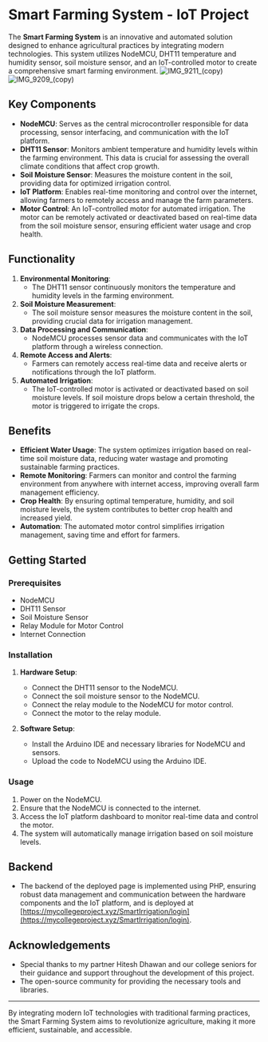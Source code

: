 # Smart Farming System - IoT Project

The **Smart Farming System** is an innovative and automated solution designed to enhance agricultural practices by integrating modern technologies. This system utilizes NodeMCU, DHT11 temperature and humidity sensor, soil moisture sensor, and an IoT-controlled motor to create a comprehensive smart farming environment.
![IMG_9211_(copy)](https://github.com/abdullah-jamil/smart-farming-iot/assets/94765139/2cab0201-2239-42d2-bd88-38609c5bc008)
![IMG_9209_(copy)](https://github.com/abdullah-jamil/smart-farming-iot/assets/94765139/6bc52fe0-9dc5-4bc1-a19a-edab3edba1d0)

## Key Components

- **NodeMCU**: Serves as the central microcontroller responsible for data processing, sensor interfacing, and communication with the IoT platform.
- **DHT11 Sensor**: Monitors ambient temperature and humidity levels within the farming environment. This data is crucial for assessing the overall climate conditions that affect crop growth.
- **Soil Moisture Sensor**: Measures the moisture content in the soil, providing data for optimized irrigation control.
- **IoT Platform**: Enables real-time monitoring and control over the internet, allowing farmers to remotely access and manage the farm parameters.
- **Motor Control**: An IoT-controlled motor for automated irrigation. The motor can be remotely activated or deactivated based on real-time data from the soil moisture sensor, ensuring efficient water usage and crop health.

## Functionality

1. **Environmental Monitoring**:
   - The DHT11 sensor continuously monitors the temperature and humidity levels in the farming environment.
2. **Soil Moisture Measurement**:
   - The soil moisture sensor measures the moisture content in the soil, providing crucial data for irrigation management.
3. **Data Processing and Communication**:
   - NodeMCU processes sensor data and communicates with the IoT platform through a wireless connection.
4. **Remote Access and Alerts**:
   - Farmers can remotely access real-time data and receive alerts or notifications through the IoT platform.
5. **Automated Irrigation**:
   - The IoT-controlled motor is activated or deactivated based on soil moisture levels. If soil moisture drops below a certain threshold, the motor is triggered to irrigate the crops.

## Benefits

- **Efficient Water Usage**: The system optimizes irrigation based on real-time soil moisture data, reducing water wastage and promoting sustainable farming practices.
- **Remote Monitoring**: Farmers can monitor and control the farming environment from anywhere with internet access, improving overall farm management efficiency.
- **Crop Health**: By ensuring optimal temperature, humidity, and soil moisture levels, the system contributes to better crop health and increased yield.
- **Automation**: The automated motor control simplifies irrigation management, saving time and effort for farmers.

## Getting Started

### Prerequisites

- NodeMCU
- DHT11 Sensor
- Soil Moisture Sensor
- Relay Module for Motor Control
- Internet Connection

### Installation

1. **Hardware Setup**:
   - Connect the DHT11 sensor to the NodeMCU.
   - Connect the soil moisture sensor to the NodeMCU.
   - Connect the relay module to the NodeMCU for motor control.
   - Connect the motor to the relay module.

2. **Software Setup**:
   - Install the Arduino IDE and necessary libraries for NodeMCU and sensors.
   - Upload the code to NodeMCU using the Arduino IDE.

### Usage

1. Power on the NodeMCU.
2. Ensure that the NodeMCU is connected to the internet.
3. Access the IoT platform dashboard to monitor real-time data and control the motor.
4. The system will automatically manage irrigation based on soil moisture levels.

## Backend

- The backend of the deployed page is implemented using PHP, ensuring robust data management and communication between the hardware components and the IoT platform, and is deployed at [https://mycollegeproject.xyz/SmartIrrigation/login](https://mycollegeproject.xyz/SmartIrrigation/login).

## Acknowledgements

- Special thanks to my partner Hitesh Dhawan and our college seniors for their guidance and support throughout the development of this project.
- The open-source community for providing the necessary tools and libraries.

---

By integrating modern IoT technologies with traditional farming practices, the Smart Farming System aims to revolutionize agriculture, making it more efficient, sustainable, and accessible.
